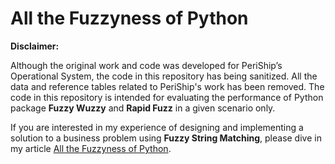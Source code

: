 # All the Fuzzyness of Python

**Disclaimer:**

Although the original work and code was developed for PeriShip’s Operational System, the code in this repository has being sanitized. All the data and reference tables related to PeriShip's work has been removed. The code in this repository is intended for evaluating the performance of Python package **Fuzzy Wuzzy** and **Rapid Fuzz** in a given scenario only.

If you are interested in my experience of designing and implementing a solution to a business problem using **Fuzzy String Matching**, please dive in my article [All the Fuzzyness of Python](https://www.linkedin.com/pulse/all-fuzzyness-python-zhuoyi-zhao/?trackingId=PoTnRhRl2rW7FwPfV%2FJJTg%3D%3D). 
